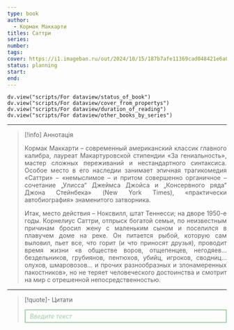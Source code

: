 ```yaml
---
type: book
author:
  - Кормак Маккарти
titles: Саттри
series:
number:
tags:
cover: https://i1.imageban.ru/out/2024/10/15/187b7afe11369cad048421e6a02bf581.jpg
status: planning
start:
end:
---
```

```dataviewjs
dv.view("scripts/For dataview/status_of_book")
dv.view("scripts/For dataview/cover_from_propertys")
dv.view("scripts/For dataview/duration_of_reading")
dv.view("scripts/For dataview/other_books_by_series")
```
---

>[!info] Аннотація
> <p align="justify">Кормак Маккарти – современный американский классик главного калибра, лауреат Макартуровской стипендии «За гениальность», мастер сложных переживаний и нестандартного синтаксиса. Особое место в его наследии занимает эпичная трагикомедия «Саттри» – «немыслимое – и притом совершенно органичное – сочетание „Улисса“ Джеймса Джойса и „Консервного ряда“ Джона Стейнбека» (New York Times), «практически автобиография» знаменитого затворника.</p>
> <p align="justify">Итак, место действия – Ноксвилл, штат Теннесси; на дворе 1950-е годы. Корнелиус Саттри, отпрыск богатой семьи, по неизвестным причинам бросил жену с маленьким сыном и поселился в плавучем доме на реке. Он питается рыбой, которую сам выловил, пьет все, что горит (и что приносят друзья), проводит время жизни «в обществе воров, отщепенцев, негодяев… бездельников, грубиянов, пентюхов, убийц, игроков, сводниц… олухов, шмаровозов… и прочих разнообразных и злонамеренных пакостников», но не теряет человеческого достоинства и смотрит на мир с отрешенной непосредственностью.</p>

---

>[!quote]- Цитати
><div align="justify" style="border: 2px solid #A0CAA6; padding: 5px 10px 5px 10px; font-style: italic; color: #A0CAA6 ">Введите текст</div>